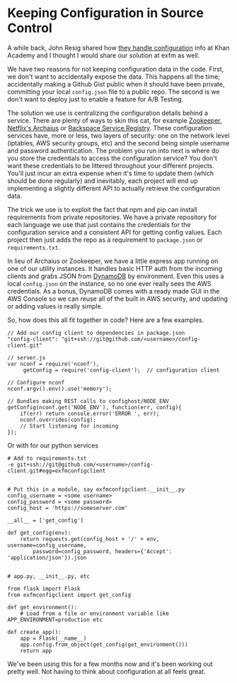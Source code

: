 # Keeping Configuration in Source Control

A while back, John Resig shared how [they handle configuration](http://ejohn.org/blog/keeping-passwords-in-source-control/) info at Khan Academy and I thought I would share our solution at exfm as well.

We have two reasons for not keeping configuration data in the code.  First, we don't want to accidentally expose the data.  This happens all the time; accidentally making a Github Gist public when it should have been private, committing your local `config.json` file to a public repo.  The second is we don't want to deploy just to enable a feature for A/B Testing.

The solution we use is centralizing the configuration details behind a service.  There are plenty of ways to skin this cat, for example
[Zookeeper](http://zookeeper.apache.org/), [Netflix's Archaius](https://github.com/Netflix/archaius) or [Rackspace Service Registry](http://docs.rackspace.com/rsr/api/v1.0/sr-devguide/content/overview.html).  These configuration services have, more or less, two layers of security: one on the network level (iptables, AWS security groups, etc) and the second being simple username and password authentication.  The problem you run into next is where do you store the credentials to access the configuration service?  You don't want these credentials to be littered throughout your different projects.  You'll just incur an extra expense when it's time to update them (which should be done regularly) and inevitably, each project will end up implementing a slightly different API to actually retrieve the configuration data.

The trick we use is to exploit the fact that npm and pip can install requirements from private repositories.  We have a private repository for each language we use that just contains the credentials for the configuration service and a consistent API for getting config values.  Each project then just adds the repo as a requirement to `package.json` or `requirements.txt`.

In lieu of Archaius or Zookeeper, we have a little express app running on one of our utility instances.  It handles basic HTTP auth from the incoming clients and grabs JSON from [DynamoDB](http://aws.amazon.com/dynamodb/) by environment.  Even this uses a local `config.json` on the instance, so no one ever really sees the AWS credentials.  As a bonus, DynamoDB comes with a ready made GUI in the AWS Console so we can reuse all of the built in AWS security, and updating or adding values is really simple.

So, how does this all fit together in code?  Here are a few examples.

    // Add our config client to dependencies in package.json
    "config-client": "git+ssh://git@github.com/<username>/config-client.git"

    // server.js
    var nconf = require('nconf'),
         getConfig = require('config-client');  // configuration client

    // Configure nconf
    nconf.argv().env().use('memory');

    // Bundles making REST calls to confighost/NODE_ENV
    getConfig(nconf.get('NODE_ENV'), function(err, config){
        if(err) return console.error('ERROR ', err);
        nconf.overrides(config);
        // Start listening for incoming
    });

Or with for our python services

    # Add to requirements.txt
    -e git+ssh://git@github.com/<username>/config-client.git#egg=exfmconfigclient


    # Put this in a module, say exfmconfigclient.__init__.py
    config_username = <some username>
    config_password = <some password>
    config_host = 'https://someserver.com'

    __all__ = ['get_config']

    def get_config(env):
        return requests.get(config_host + '/' + env, username=config_username,
            password=config_password, headers={'Accept': 'application/json'}).json


    # app.py, __init__.py, etc

    from flask import Flask
    from exfmconfigclient import get_config

    def get_environment():
        # Load from a file or environment variable like APP_ENVIRONMENT=production etc

    def create_app():
        app = Flask(__name__)
        app.config.from_object(get_config(get_environment()))
        return app

We've been using this for a few months now and it's been working out pretty well.  Not having to think about configuration at all feels great.
